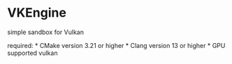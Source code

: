 # VKEngine
simple sandbox for Vulkan

required:
    * CMake version 3.21 or higher
    * Clang version 13   or higher
    * GPU supported vulkan
